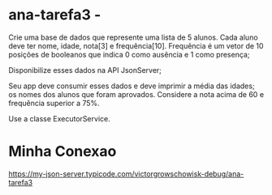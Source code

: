 # ana-tarefa3 - 

Crie uma base de dados que represente uma lista de 5 alunos. Cada aluno deve ter nome, idade, nota[3] e frequência[10]. Frequência é um vetor de 10 posições de booleanos que indica 0 como ausência e 1 como presença;

Disponibilize esses dados na API JsonServer;

Seu app deve consumir esses dados e deve imprimir a média das idades; os nomes dos alunos que foram aprovados. Considere a nota acima de 60 e frequência superior a 75%.

Use a classe ExecutorService.

# Minha Conexao 
https://my-json-server.typicode.com/victorgrowschowisk-debug/ana-tarefa3
